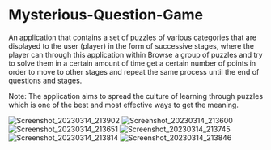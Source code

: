 # Mysterious-Question-Game

An application that contains a set of puzzles of various categories that are displayed to the user (player) in the form of
successive stages, where the player can through this application within Browse a group of puzzles and try to solve them
in a certain amount of time get a certain number of points in order to move to other stages and repeat the same process until the end
of questions and stages.

Note:
The application aims to spread the culture of learning through puzzles
which is one of the best and most effective ways to get the meaning.

![Screenshot_20230314_213902](https://user-images.githubusercontent.com/109550336/225118755-8b1607ff-e384-4ecf-b6fc-7dc13bcc859e.png)
![Screenshot_20230314_213600](https://user-images.githubusercontent.com/109550336/225118764-5ff31bfb-f2dc-4b57-bd44-d1edc6079039.png)
![Screenshot_20230314_213651](https://user-images.githubusercontent.com/109550336/225118768-b26560b9-b88f-4e8c-a23f-ec7493954417.png)
![Screenshot_20230314_213745](https://user-images.githubusercontent.com/109550336/225118784-e082058b-6781-4c09-a2cd-1e5f3b7292a6.png)
![Screenshot_20230314_213814](https://user-images.githubusercontent.com/109550336/225118791-304eb2c1-0505-486a-91ea-433d9b70a18f.png)
![Screenshot_20230314_213846](https://user-images.githubusercontent.com/109550336/225118800-2f7efe1d-e1dc-4f71-be59-cc8f295999f6.png)

